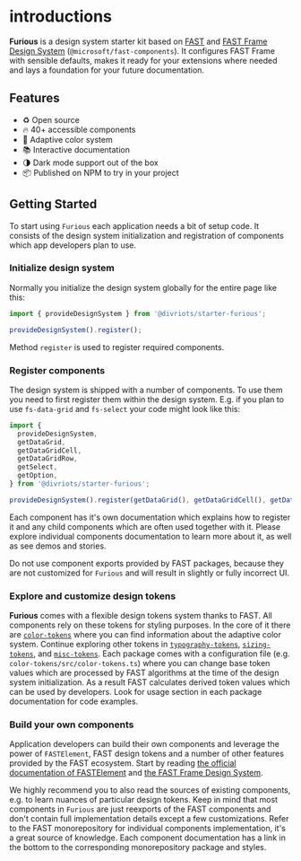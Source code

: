 # introductions

**Furious** is a design system starter kit based on [FAST](https://www.fast.design/) and [FAST Frame Design System](https://www.fast.design/docs/design-systems/fast-frame/) (`@microsoft/fast-components`). It configures FAST Frame with sensible defaults, makes it ready for your extensions where needed and lays a foundation for your future documentation.

## Features

- ♻️ Open source
- 🔥 40+ accessible components
- 🎨 Adaptive color system
- 📚 Interactive documentation
- 🌗 Dark mode support out of the box
- 📦 Published on NPM to try in your project

## Getting Started

To start using `Furious` each application needs a bit of setup code. It consists of the design system initialization and registration of components which app developers plan to use.

### Initialize design system

Normally you initialize the design system globally for the entire page like this:

```ts
import { provideDesignSystem } from '@divriots/starter-furious';

provideDesignSystem().register();
```

Method `register` is used to register required components.

### Register components

The design system is shipped with a number of components. To use them you need to first register them within the design system. E.g. if you plan to use `fs-data-grid` and `fs-select` your code might look like this:

```ts
import {
  provideDesignSystem,
  getDataGrid,
  getDataGridCell,
  getDataGridRow,
  getSelect,
  getOption,
} from '@divriots/starter-furious';

provideDesignSystem().register(getDataGrid(), getDataGridCell(), getDataGridRow(), getSelect(), getOption());
```

Each component has it's own documentation which explains how to register it and any child components which are often used together with it. Please explore individual components documentation to learn more about it, as well as see demos and stories.

Do not use component exports provided by FAST packages, because they are not customized for `Furious` and will result in slightly or fully incorrect UI.

### Explore and customize design tokens

**Furious** comes with a flexible design tokens system thanks to FAST. All components rely on these tokens for styling purposes. In the core of it there are [`color-tokens`](../../color-tokens/doc/color-tokens.md) where you can find information about the adaptive color system. Continue exploring other tokens in [`typography-tokens`](../../typography-tokens/doc/typography-tokens.md), [`sizing-tokens`](../../sizing-tokens/doc/sizing-tokens.md), and [`misc-tokens`](../../misc-tokens/doc/misc-tokens.md). Each package comes with a configuration file (e.g. `color-tokens/src/color-tokens.ts`) where you can change base token values which are processed by FAST algorithms at the time of the design system initialization. As a result FAST calculates derived token values which can be used by developers. Look for usage section in each package documentation for code examples.

### Build your own components

Application developers can build their own components and leverage the power of `FASTElement`, FAST design tokens and a number of other features provided by the FAST ecosystem. Start by reading [the official documentation of FASTElement](https://www.fast.design/docs/fast-element/getting-started/) and [the FAST Frame Design System](https://www.fast.design/docs/design-systems/fast-frame/).

We highly recommend you to also read the sources of existing components, e.g. to learn nuances of particular design tokens. Keep in mind that most components in `Furious` are just reexports of the FAST components and don't contain full implementation details except a few customizations. Refer to the FAST monorepository for individual components implementation, it's a great source of knowledge. Each component documentation has a link in the bottom to the corresponding monorepository package and styles.
